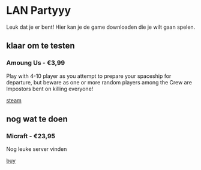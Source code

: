 # LAN Partyyy

Leuk dat je er bent! Hier kan je de game downloaden die je wilt gaan spelen.

## klaar om te testen

### Amoung Us - &euro;3,99

Play with 4-10 player as you attempt to prepare your spaceship for departure, but beware as one or more random players among the Crew are Impostors bent on killing everyone!

[steam](https://store.steampowered.com/app/945360/Among_Us/)

## nog wat te doen

### Micraft - &euro;23,95

Nog leuke server vinden

[buy](https://www.minecraft.net/en-us/store/minecraft-java-edition)


